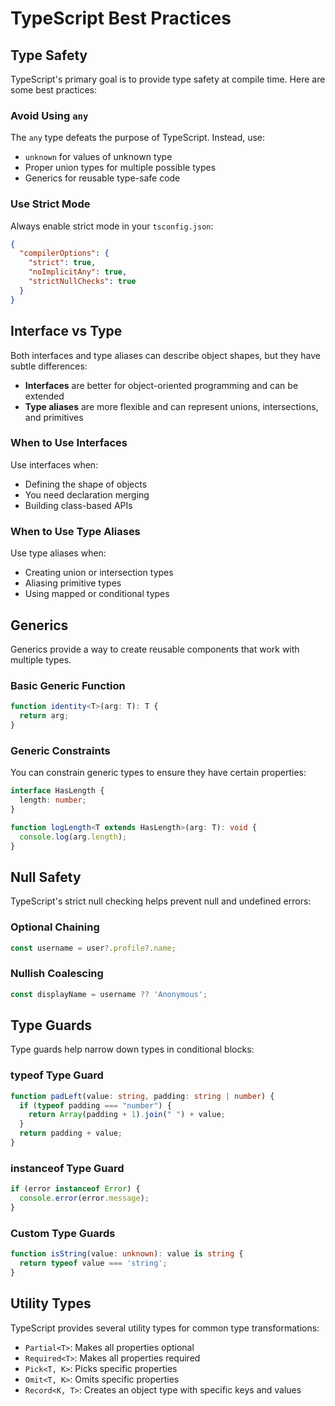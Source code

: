 # TypeScript Best Practices

## Type Safety

TypeScript's primary goal is to provide type safety at compile time. Here are some best practices:

### Avoid Using `any`

The `any` type defeats the purpose of TypeScript. Instead, use:
- `unknown` for values of unknown type
- Proper union types for multiple possible types
- Generics for reusable type-safe code

### Use Strict Mode

Always enable strict mode in your `tsconfig.json`:

```json
{
  "compilerOptions": {
    "strict": true,
    "noImplicitAny": true,
    "strictNullChecks": true
  }
}
```

## Interface vs Type

Both interfaces and type aliases can describe object shapes, but they have subtle differences:

- **Interfaces** are better for object-oriented programming and can be extended
- **Type aliases** are more flexible and can represent unions, intersections, and primitives

### When to Use Interfaces

Use interfaces when:
- Defining the shape of objects
- You need declaration merging
- Building class-based APIs

### When to Use Type Aliases

Use type aliases when:
- Creating union or intersection types
- Aliasing primitive types
- Using mapped or conditional types

## Generics

Generics provide a way to create reusable components that work with multiple types.

### Basic Generic Function

```typescript
function identity<T>(arg: T): T {
  return arg;
}
```

### Generic Constraints

You can constrain generic types to ensure they have certain properties:

```typescript
interface HasLength {
  length: number;
}

function logLength<T extends HasLength>(arg: T): void {
  console.log(arg.length);
}
```

## Null Safety

TypeScript's strict null checking helps prevent null and undefined errors:

### Optional Chaining

```typescript
const username = user?.profile?.name;
```

### Nullish Coalescing

```typescript
const displayName = username ?? 'Anonymous';
```

## Type Guards

Type guards help narrow down types in conditional blocks:

### typeof Type Guard

```typescript
function padLeft(value: string, padding: string | number) {
  if (typeof padding === "number") {
    return Array(padding + 1).join(" ") + value;
  }
  return padding + value;
}
```

### instanceof Type Guard

```typescript
if (error instanceof Error) {
  console.error(error.message);
}
```

### Custom Type Guards

```typescript
function isString(value: unknown): value is string {
  return typeof value === 'string';
}
```

## Utility Types

TypeScript provides several utility types for common type transformations:

- `Partial<T>`: Makes all properties optional
- `Required<T>`: Makes all properties required
- `Pick<T, K>`: Picks specific properties
- `Omit<T, K>`: Omits specific properties
- `Record<K, T>`: Creates an object type with specific keys and values